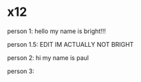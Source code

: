 # x12

person 1: hello my name is bright!!!

person 1.5: EDIT IM ACTUALLY NOT BRIGHT

person 2: hi my name is paul

person 3:
